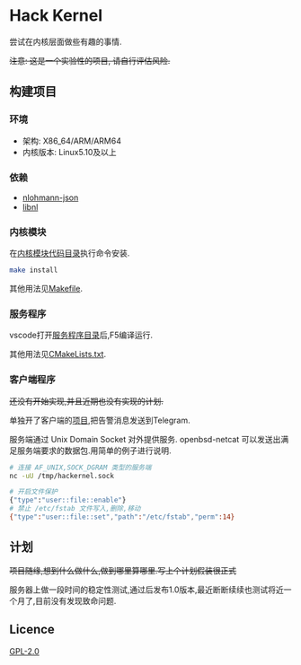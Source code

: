 # Hack Kernel

尝试在内核层面做些有趣的事情.

~~注意: 这是一个实验性的项目, 请自行评估风险.~~

## 构建项目

### 环境

* 架构: X86_64/ARM/ARM64
* 内核版本: Linux5.10及以上

### 依赖

* [nlohmann-json](https://github.com/nlohmann/json)
* [libnl](https://www.infradead.org/~tgr/libnl/doc/api/index.html#main_intro)

### 内核模块

在[内核模块代码目录](kernel-space/)执行命令安装.

```bash
make install
```

其他用法见[Makefile](kernel-space/Makefile).

### 服务程序

vscode打开[服务程序目录](user-space/)后,F5编译运行.

其他用法见[CMakeLists.txt](user-space/CMakeLists.txt).

### 客户端程序

~~还没有开始实现,并且近期也没有实现的计划.~~

单独开了客户端的[项目](https://github.com/lanthora/hackernel-client),把告警消息发送到Telegram.


服务端通过 Unix Domain Socket 对外提供服务. openbsd-netcat 可以发送出满足服务端要求的数据包.用简单的例子进行说明.

```bash
# 连接 AF_UNIX,SOCK_DGRAM 类型的服务端
nc -uU /tmp/hackernel.sock

# 开启文件保护
{"type":"user::file::enable"}
# 禁止 /etc/fstab 文件写入,删除,移动
{"type":"user::file::set","path":"/etc/fstab","perm":14}
```

## 计划

~~项目随缘,想到什么做什么,做到哪里算哪里.写上个计划假装很正式~~

服务器上做一段时间的稳定性测试,通过后发布1.0版本,最近断断续续也测试将近一个月了,目前没有发现致命问题.

## Licence

[GPL-2.0](https://spdx.org/licenses/GPL-2.0-or-later.html)
